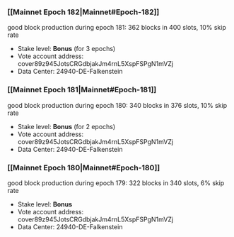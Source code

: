 ### [[Mainnet Epoch 182|Mainnet#Epoch-182]]
good block production during epoch 181: 362 blocks in 400 slots, 10% skip rate
* Stake level: **Bonus** (for 3 epochs)
* Vote account address: cover89z945JotsCRGdbjakJm4rnL5XspFSPgN1mVZj
* Data Center: 24940-DE-Falkenstein
### [[Mainnet Epoch 181|Mainnet#Epoch-181]]
good block production during epoch 180: 340 blocks in 376 slots, 10% skip rate
* Stake level: **Bonus** (for 2 epochs)
* Vote account address: cover89z945JotsCRGdbjakJm4rnL5XspFSPgN1mVZj
* Data Center: 24940-DE-Falkenstein
### [[Mainnet Epoch 180|Mainnet#Epoch-180]]
good block production during epoch 179: 322 blocks in 340 slots, 6% skip rate
* Stake level: **Bonus**
* Vote account address: cover89z945JotsCRGdbjakJm4rnL5XspFSPgN1mVZj
* Data Center: 24940-DE-Falkenstein